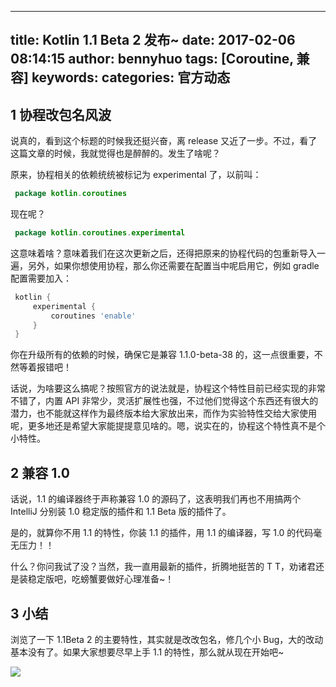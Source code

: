
---
title: Kotlin 1.1 Beta 2 发布~
date: 2017-02-06 08:14:15
author: bennyhuo
tags: [Coroutine, 兼容]
keywords:
categories: 官方动态
---


## 1 协程改包名风波

说真的，看到这个标题的时候我还挺兴奋，离 release 又近了一步。不过，看了这篇文章的时候，我就觉得也是醉醉的。发生了啥呢？

原来，协程相关的依赖统统被标记为 experimental 了，以前叫：

```kotlin
 package kotlin.coroutines 
```
现在呢？

```kotlin
 package kotlin.coroutines.experimental 
```

这意味着啥？意味着我们在这次更新之后，还得把原来的协程代码的包重新导入一遍，另外，如果你想使用协程，那么你还需要在配置当中呢启用它，例如 gradle 配置需要加入：

```gradle
 kotlin { 
     experimental { 
         coroutines 'enable' 
     } 
 } 
```

你在升级所有的依赖的时候，确保它是兼容 1.1.0-beta-38 的，这一点很重要，不然等着报错吧！

话说，为啥要这么搞呢？按照官方的说法就是，协程这个特性目前已经实现的非常不错了，内置 API 非常少，灵活扩展性也强，不过他们觉得这个东西还有很大的潜力，也不能就这样作为最终版本给大家放出来，而作为实验特性交给大家使用呢，更多地还是希望大家能提提意见啥的。嗯，说实在的，协程这个特性真不是个小特性。

## 2 兼容 1.0

话说，1.1 的编译器终于声称兼容 1.0 的源码了，这表明我们再也不用搞两个 IntelliJ 分别装 1.0 稳定版的插件和 1.1 Beta 版的插件了。

是的，就算你不用 1.1 的特性，你装 1.1 的插件，用 1.1 的编译器，写 1.0 的代码毫无压力！！

什么？你问我试了没？当然，我一直用最新的插件，折腾地挺苦的 T T，劝诸君还是装稳定版吧，吃螃蟹要做好心理准备~！

## 3 小结

浏览了一下 1.1Beta 2 的主要特性，其实就是改改包名，修几个小 Bug，大的改动基本没有了。如果大家想要尽早上手 1.1 的特性，那么就从现在开始吧~



![](/arts/kotlin扫码关注.png)